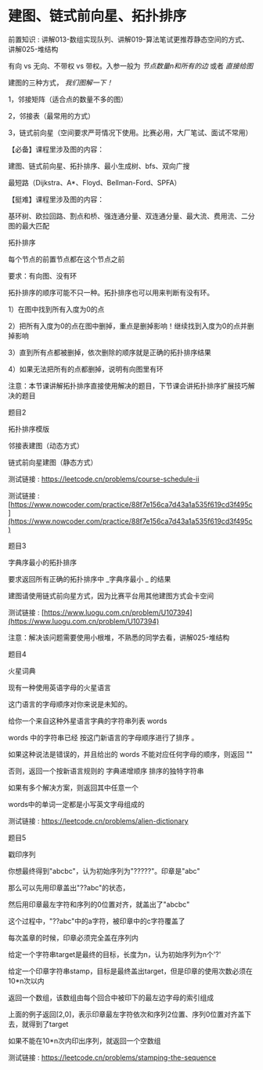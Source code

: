 # 建图、链式前向星、拓扑排序

前置知识 : 讲解013-数组实现队列、讲解019-算法笔试更推荐静态空间的方式、讲解025-堆结构

有向 vs 无向、不带权 vs 带权。入参一般为  _节点数量n和所有的边_  或者  _直接给图_

建图的三种方式， _我们图解一下！_

1，邻接矩阵（适合点的数量不多的图）

2，邻接表（最常用的方式）

3，链式前向星（空间要求严苛情况下使用。比赛必用，大厂笔试、面试不常用）

【必备】课程里涉及图的内容：

建图、链式前向星、拓扑排序、最小生成树、bfs、双向广搜

最短路（Dijkstra、A*、Floyd、Bellman-Ford、SPFA）

【挺难】课程里涉及图的内容：

基环树、欧拉回路、割点和桥、强连通分量、双连通分量、最大流、费用流、二分图的最大匹配

拓扑排序

每个节点的前置节点都在这个节点之前

要求：有向图、没有环

拓扑排序的顺序可能不只一种。拓扑排序也可以用来判断有没有环。

1）在图中找到所有入度为0的点

2）把所有入度为0的点在图中删掉，重点是删掉影响！继续找到入度为0的点并删掉影响

3）直到所有点都被删掉，依次删除的顺序就是正确的拓扑排序结果

4）如果无法把所有的点都删掉，说明有向图里有环

注意：本节课讲解拓扑排序直接使用解决的题目，下节课会讲拓扑排序扩展技巧解决的题目

题目2

拓扑排序模版

邻接表建图（动态方式）

链式前向星建图（静态方式）

测试链接 : https://leetcode.cn/problems/course-schedule-ii

测试链接 : [https://www.nowcoder.com/practice/88f7e156ca7d43a1a535f619cd3f495c](https://www.nowcoder.com/practice/88f7e156ca7d43a1a535f619cd3f495c)

题目3

字典序最小的拓扑排序

要求返回所有正确的拓扑排序中  _字典序最小 _ 的结果

建图请使用链式前向星方式，因为比赛平台用其他建图方式会卡空间

测试链接 : [https://www.luogu.com.cn/problem/U107394](https://www.luogu.com.cn/problem/U107394)

注意：解决该问题需要使用小根堆，不熟悉的同学去看，讲解025-堆结构

题目4

火星词典

现有一种使用英语字母的火星语言

这门语言的字母顺序对你来说是未知的。

给你一个来自这种外星语言字典的字符串列表 words

words 中的字符串已经 按这门新语言的字母顺序进行了排序 。

如果这种说法是错误的，并且给出的 words 不能对应任何字母的顺序，则返回 ""

否则，返回一个按新语言规则的 字典递增顺序 排序的独特字符串

如果有多个解决方案，则返回其中任意一个

words中的单词一定都是小写英文字母组成的

测试链接 : https://leetcode.cn/problems/alien-dictionary

题目5

戳印序列

你想最终得到"abcbc"，认为初始序列为"?????"。印章是"abc"

那么可以先用印章盖出"??abc"的状态，

然后用印章最左字符和序列的0位置对齐，就盖出了"abcbc"

这个过程中，"??abc"中的a字符，被印章中的c字符覆盖了

每次盖章的时候，印章必须完全盖在序列内

给定一个字符串target是最终的目标，长度为n，认为初始序列为n个'?'

给定一个印章字符串stamp，目标是最终盖出target，但是印章的使用次数必须在10*n次以内

返回一个数组，该数组由每个回合中被印下的最左边字母的索引组成

上面的例子返回[2,0]，表示印章最左字符依次和序列2位置、序列0位置对齐盖下去，就得到了target

如果不能在10*n次内印出序列，就返回一个空数组

测试链接 : https://leetcode.cn/problems/stamping-the-sequence

